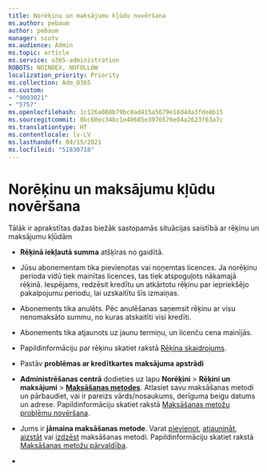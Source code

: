 ```yaml
---
title: Norēķinu un maksājumu kļūdu novēršana
ms.author: pebaum
author: pebaum
manager: scotv
ms.audience: Admin
ms.topic: article
ms.service: o365-administration
ROBOTS: NOINDEX, NOFOLLOW
localization_priority: Priority
ms.collection: Adm_O365
ms.custom:
- "9003021"
- "5757"
ms.openlocfilehash: 1c126a088b79bc8ad415a5679e18d4da3fde8b15
ms.sourcegitcommit: 8bc60ec34bc1e40685e3976576e04a2623f63a7c
ms.translationtype: HT
ms.contentlocale: lv-LV
ms.lasthandoff: 04/15/2021
ms.locfileid: "51830718"
---
```

# <a name="resolving-billing-and-payment-errors"></a>Norēķinu un maksājumu kļūdu novēršana

Tālāk ir aprakstītas dažas biežāk sastopamās situācijas saistībā ar rēķinu un maksājumu kļūdām

- **Rēķinā iekļautā summa** atšķiras no gaidītā.
- Jūsu abonementam tika pievienotas vai noņemtas licences. Ja norēķinu perioda vidū tiek mainītas licences, tas tiek atspoguļots nākamajā rēķinā. Iespējams, redzēsit kredītu un atkārtotu rēķinu par iepriekšējo pakalpojumu periodu, lai uzskaitītu šīs izmaiņas.
- Abonements tika anulēts. Pēc anulēšanas saņemsit rēķinu ar visu nenomaksāto summu, no kuras atskaitīti visi kredīti.
- Abonements tika atjaunots uz jaunu termiņu, un licenču cena mainījās.
- Papildinformāciju par rēķinu skatiet rakstā [Rēķina skaidrojums](https://docs.microsoft.com/microsoft-365/commerce/billing-and-payments/understand-your-invoice2).
- Pastāv **problēmas ar kredītkartes maksājuma apstrādi**
- **Administrēšanas centrā** dodieties uz lapu **Norēķini**  >  **Rēķini un maksājumi**  >  **[Maksāšanas metodes](https://go.microsoft.com/fwlink/p/?linkid=2018806)**. Atlasiet savu maksāšanas metodi un pārbaudiet, vai ir pareizs vārds/nosaukums, derīguma beigu datums un adrese. Papildinformāciju skatiet rakstā [Maksāšanas metožu problēmu novēršana](https://docs.microsoft.com/microsoft-365/commerce/billing-and-payments/manage-payment-methods#troubleshoot-payment-methods).

- Jums ir **jāmaina maksāšanas metode**. Varat [pievienot](https://docs.microsoft.com/microsoft-365/commerce/billing-and-payments/manage-payment-methods?view=o365-worldwide#add-a-payment-method), [atjaunināt](https://docs.microsoft.com/microsoft-365/commerce/billing-and-payments/manage-payment-methods?view=o365-worldwide#update-payment-method-details), [aizstāt](https://docs.microsoft.com/microsoft-365/commerce/billing-and-payments/manage-payment-methods?view=o365-worldwide#replace-a-payment-method) vai [izdzēst](https://docs.microsoft.com/microsoft-365/commerce/billing-and-payments/manage-payment-methods?view=o365-worldwide#delete-a-payment-method) maksāšanas metodi. Papildinformāciju skatiet rakstā [Maksāšanas metožu pārvaldība](https://docs.microsoft.com/microsoft-365/commerce/billing-and-payments/manage-payment-methods?view=o365-worldwide).
- 